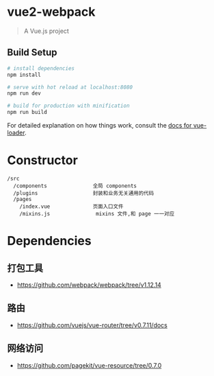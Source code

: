 # vue2-webpack

> A Vue.js project

## Build Setup

``` bash
# install dependencies
npm install

# serve with hot reload at localhost:8080
npm run dev

# build for production with minification
npm run build
```

For detailed explanation on how things work, consult the [docs for vue-loader](http://vuejs.github.io/vue-loader).

# Constructor
```
/src
  /components               全局 components
  /plugins                  封装和业务无关通用的代码
  /pages
    /index.vue              页面入口文件
    /mixins.js               mixins 文件,和 page 一一对应
```

# Dependencies
## 打包工具
- https://github.com/webpack/webpack/tree/v1.12.14

## 路由
- https://github.com/vuejs/vue-router/tree/v0.7.11/docs

## 网络访问
- https://github.com/pagekit/vue-resource/tree/0.7.0
